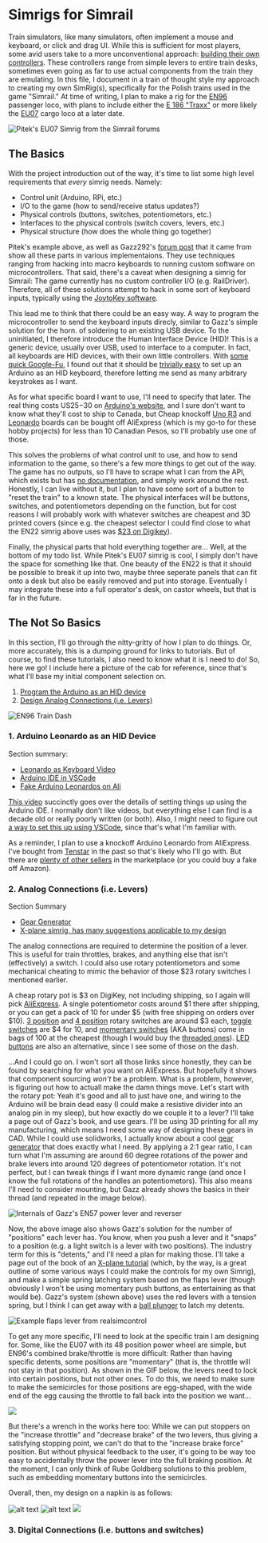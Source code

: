# Simrigs for Simrail
Train simulators, like many simulators, often implement a mouse and keyboard, or click and drag UI. While this is sufficient for most players, some avid users take to a more unconventional approach: [building their own controllers](https://forum.simrail.eu/topic/6526-simrail-controller-hardware-weve-built/). These controllers range from simple levers to entire train desks, sometimes even going as far to use actual components from the train they are emulating. In this file, I document in a train of thought style my approach to creating my own SimRig(s), specifically for the Polish trains used in the game "Simrail." At time of writing, I plan to make a rig for the [EN96](https://simrail.fandom.com/wiki/Trains#EN96_%22Elf%22_EMU) passenger loco, with plans to include either the [E 186 "Traxx"](https://simrail.fandom.com/wiki/Trains#E_186_(BR_186)_%22Traxx%22_locomotive) or more likely the [EU07](https://simrail.fandom.com/wiki/Trains#EU07_%22Si%C3%B3demka%22_locomotive) cargo loco at a later date.

![Pitek's EU07 Simrig from the Simrail forums](https://s3.eu-central-1.amazonaws.com/forum.simrail.eu/monthly_2023_12/vlcsnap-2023-11-08-15h48m14s446.thumb.png.cee94112690f41308b5457b6cee38c7c.png)

## The Basics
With the project introduction out of the way, it's time to list some high level requirements that *every* simrig needs. Namely:

- Control unit (Arduino, RPi, etc.)
- I/O to the game (how to send/receive status updates?)
- Physical controls (buttons, switches, potentiometors, etc.)
- Interfaces to the physical controls (switch covers, levers, etc.)
- Physical structure (how does the whole thing go together)

Pitek's example above, as well as Gazz292's [forum post](https://forum.simrail.eu/topic/6526-simrail-controller-hardware-weve-built/) that it came from show all these parts in various implementaions. They use techniques ranging from hacking into macro keyboards to running custom software on microcontrollers. That said, there's a caveat when designing a simrig for Simrail: The game currently has no custom controller I/O (e.g. RailDriver). Therefore, all of these solutions attempt to hack in some sort of keyboard inputs, typically using the [JoytoKey software](https://joytokey.net/en/).

This lead me to think that there could be an easy way. A way to program the microcontroller to send the keyboard inputs direcly, similar to Gazz's simple solution for the horn. of soldering to an existing USB device. To the uninitiated, I therefore introduce the Human Interface Device (HID)! This is a generic device, usually over USB, used to interface to a computer. In fact, all keyboards are HID devices, with their own little controllers. With [some quick Google-Fu](https://electronics.stackexchange.com/questions/48357/easiest-way-to-create-a-usb-hid-device), I found out that it should be [trivially easy](https://hackaday.com/2012/06/29/turning-an-arduino-into-a-usb-keyboard/) to set up an Arduino as an HID keyboard, therefore letting me send as many arbitrary keystrokes as I want.

As for what specific board I want to use, I'll need to specify that later. The real thing costs US$25-$30 on [Arduino's website](https://store-usa.arduino.cc/products/arduino-leonardo-with-headers?selectedStore=us), and I sure don't want to know what they'll cost to ship to Canada, but Cheap knockoff [Uno R3](https://www.aliexpress.com/item/32758607490.html?algo_pvid=09fbdea3-1e1d-4822-9671-a7e04f768322&utparam-url=scene%3Asearch%7Cquery_from%3A) and [Leonardo](https://www.aliexpress.com/item/1005005970469916.html?algo_pvid=46a7b7c5-3f19-4343-9f54-52fb1e0e7ae7&utparam-url=scene%3Asearch%7Cquery_from%3A) boards can be bought off AliExpress (which is my go-to for these hobby projects) for less than 10 Canadian Pesos, so I'll probably use one of those.

This solves the problems of what control unit to use, and how to send information to the game, so there's a few more things to get out of the way. The game has no outputs, so I'll have to scrape what I can from the API, which exists but has [no documentation](https://forum.simrail.eu/topic/3190-api-endpoints/), and simply work around the rest. Honestly, I can live without it, but I plan to have some sort of a button to "reset the train" to a known state. The physical interfaces will be buttons, switches, and potentiometors depending on the function, but for cost reasons I will probably work with whatever switches are cheapest and 3D printed covers (since e.g. the cheapest selector I could find close to what the EN22 simrig above uses was [$23 on Digikey](https://www.digikey.ca/en/products/detail/omron-automation-and-safety/A22NS-2BM-NBA-G100-NN/6203737)).

Finally, the physical parts that hold everything together are... Well, at the bottom of my todo list. While Pitek's EU07 simrig is cool, I simply don't have the space for something like that. One beauty of the EN22 is that it should be possible to break it up into two, maybe three seperate panels that can fit onto a desk but also be easily removed and put into storage. Eventually I may integrate these into a full operator's desk, on castor wheels, but that is far in the future.

## The Not So Basics
In this section, I'll go through the nitty-gritty of how I plan to do things. Or, more accurately, this is a dumping ground for links to tutorials. But of course, to find these tutorials, I also need to know what it is I need to do! So, here we go! I include here a picture of the cab for reference, since that's what I'll base my initial component selection on.

1. [Program the Arduino as an HID device](#1-arduino-leonardo-as-an-hid-device)
2. [Design Analog Connections (i.e. Levers)](#2-analog-connections)

![EN96 Train Dash](https://external-content.duckduckgo.com/iu/?u=http%3A%2F%2Fimg4.garnek.pl%2Fa.garnek.pl%2F017%2F725%2F17725436_800.0.jpg%2Fen96-001-kabina-maszynisty-2.jpg&f=1&nofb=1&ipt=3f2dfb00161eef15104753e2ec642332e0631d962878f74491de3bd541673b88&ipo=images)

### 1. Arduino Leonardo as an HID Device

Section summary:
- [Leonardo as Keyboard Video](https://www.youtube.com/watch?v=yTc2GLXfCOY)
- [Arduino IDE in VSCode](https://www.luisllamas.es/en/arduino-visual-studio-code/)
- [Fake Arduino Leonardos on Ali](https://www.aliexpress.com/item/1005005970469916.html)


[This video](https://www.youtube.com/watch?v=yTc2GLXfCOY) succinctly goes over the details of setting things up using the Arduino IDE. I normally don't like videos, but everything else I can find is a decade old or really poorly written (or both). Also, I might need to figure out [a way to set this up using VSCode](https://www.luisllamas.es/en/arduino-visual-studio-code/), since that's what I'm familiar with.

As a reminder, I plan to use a knockoff Arduino Leonardo from AliExpress. I've bought from [Tenstar](https://www.aliexpress.com/item/1005005970469916.html) in the past so that's likely who I'll go with. But there are [plenty of other sellers](https://www.aliexpress.com/item/1005005970469916.html) in the marketplace (or you could buy a fake off Amazon).

### 2. Analog Connections (i.e. Levers)
Section Summary
- [Gear Generator](https://evolventdesign.com/pages/spur-gear-generator)
- [X-plane simrig, has many suggestions applicable to my design](https://realsimcontrol.com/io_msw.html)

The analog connections are required to determine the position of a lever. This is useful for train throttles, brakes, and anything else that isn't (effectively) a switch. I could also use rotary potentiometors and some mechanical cheating to mimic the behavior of those $23 rotary switches I mentioned earlier.

A cheap rotary pot is $3 on DigiKey, not including shipping, so I again will pick [AliExpress](https://www.aliexpress.com/w/wholesale-potentiometor.html). A single potentiometor costs around $1 there after shipping, or you can get a pack of 10 for under $5 (with free shipping on orders over $10). [3 position](https://www.aliexpress.com/w/wholesale-rotary-switch-3-position.html) and [4 position](https://www.aliexpress.com/w/wholesale-rotary-switch-4-position.html) rotary switches are around $3 each, [toggle switches](https://www.aliexpress.com/w/wholesale-toggle-switch.html) are $4 for 10, and [momentary switches](https://www.aliexpress.com/w/wholesale-momentary-switch.html) (AKA buttons) come in bags of 100 at the cheapest (though I would buy the [threaded ones](https://www.aliexpress.com/item/32804945328.html)). [LED buttons](https://www.aliexpress.com/w/wholesale-led-button.html) are also an alternative, since I see some of those on the dash.

...And I could go on. I won't sort all those links since honestly, they can be found by searching for what you want on AliExpress. But hopefully it shows that component sourcing *won't* be a problem. What is a problem, however, is figuring out how to actuall make the damn things move. Let's start with the rotary pot: Yeah it's good and all to just have one, and wiring to the Arduino will be brain dead easy (I could make a resistive divider into an analog pin in my sleep), but how exactly do we couple it to a lever? I'll take a page out of Gazz's book, and use gears. I'll be using 3D printing for all my manufacturing, which means I need some way of designing these gears in CAD. While I could use solidworks, I actually know about a cool [gear generator](https://evolventdesign.com/pages/spur-gear-generator) that does exactly what I need. By applying a 2:1 gear ratio, I can turn what I'm assuming are around 60 degree rotations of the power and brake levers into around 120 degrees of potentiometor rotation. It's not perfect, but I can tweak things if I want more dynamic range (and once I know the full rotations of the handles an potentiometors). This also means I'll need to consider mounting, but Gazz already shows the basics in their thread (and repeated in the image below).

![Internals of Gazz's EN57 power lever and reverser](https://s3.eu-central-1.amazonaws.com/forum.simrail.eu/monthly_2023_12/image.thumb.png.9824571345bb6e63f29e9c3e2a502383.png)

Now, the above image also shows Gazz's solution for the number of "positions" each lever has. You know, when you push a lever and it "snaps" to a position (e.g. a light switch is a lever with two positions). The industry term for this is "detents," and I'll need a plan for making those. I'll take a page out of the book of an [X-plane tutorial](https://realsimcontrol.com/io_msw.html) (which, by the way, is a great outline of some various ways I could make the controls for my own Simrig), and make a simple spring latching system based on the flaps lever (though obviously I won't be using momentary push buttons, as entertaining as that would be). Gazz's system (shown above) uses the red levers with a tension spring, but I think I can get away with a [ball plunger](https://www.aliexpress.com/w/wholesale-ball-plunger.html) to latch my detents.

![Example flaps lever from realsimcontrol](https://realsimcontrol.com/tech/rsw_flaps.png)

To get any more specific, I'll need to look at the specific train I am designing for. Some, like the EU07 with its 48 position power wheel are simple, but EN96's combined brake/throttle is more difficult: Rather than having specific detents, some positions are "momentary" (that is, the throttle will not stay in that position). As shown in the GIF below, the levers need to lock into certain positions, but not other ones. To do this, we need to make sure to make the semicircles for those positions are egg-shaped, with the wide end of the egg causing the throttle to fall back into the position we want...

![](2024-06-27_17-09-05.gif)

But there's a wrench in the works here too: While we can put stoppers on the "increase throttle" and "decrease brake" of the two levers, thus giving a satisfying stopping point, we can't do that to the "increase brake force" position. But without physical feedback to the user, it's going to be way too easy to accidentally throw the power lever into the full braking position. At the moment, I can only think of Rube Goldberg solutions to this problem, such as embedding momentary buttons into the semicircles.

Overall, then, my design on a napkin is as follows:

![alt text](image.png) ![alt text](image-1.png)
![](PXL_20240628_003843990.MP.jpg)

### 3. Digital Connections (i.e. buttons and switches)